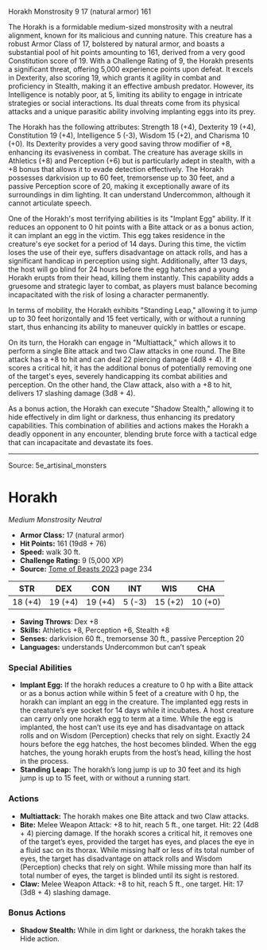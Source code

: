 <MonsterName/>Horakh</MonsterName>
<CreatureType/>Monstrosity</CreatureType>
<CR/>9</CR>
<AC/>17 (natural armor)</AC>
<HP/>161</HP>
<summary>The Horakh is a formidable medium-sized monstrosity with a neutral alignment, known for its malicious and cunning nature. This creature has a robust Armor Class of 17, bolstered by natural armor, and boasts a substantial pool of hit points amounting to 161, derived from a very good Constitution score of 19. With a Challenge Rating of 9, the Horakh presents a significant threat, offering 5,000 experience points upon defeat. It excels in Dexterity, also scoring 19, which grants it agility in combat and proficiency in Stealth, making it an effective ambush predator. However, its Intelligence is notably poor, at 5, limiting its ability to engage in intricate strategies or social interactions. Its dual threats come from its physical attacks and a unique parasitic ability involving implanting eggs into its prey.</summary>

<detail>

The Horakh has the following attributes: Strength 18 (+4), Dexterity 19 (+4), Constitution 19 (+4), Intelligence 5 (-3), Wisdom 15 (+2), and Charisma 10 (+0). Its Dexterity provides a very good saving throw modifier of +8, enhancing its evasiveness in combat. The creature has average skills in Athletics (+8) and Perception (+6) but is particularly adept in stealth, with a +8 bonus that allows it to evade detection effectively. The Horakh possesses darkvision up to 60 feet, tremorsense up to 30 feet, and a passive Perception score of 20, making it exceptionally aware of its surroundings in dim lighting. It can understand Undercommon, although it cannot articulate speech.

One of the Horakh's most terrifying abilities is its "Implant Egg" ability. If it reduces an opponent to 0 hit points with a Bite attack or as a bonus action, it can implant an egg in the victim. This egg takes residence in the creature's eye socket for a period of 14 days. During this time, the victim loses the use of their eye, suffers disadvantage on attack rolls, and has a significant handicap in perception using sight. Additionally, after 13 days, the host will go blind for 24 hours before the egg hatches and a young Horakh erupts from their head, killing them instantly. This capability adds a gruesome and strategic layer to combat, as players must balance becoming incapacitated with the risk of losing a character permanently.

In terms of mobility, the Horakh exhibits "Standing Leap," allowing it to jump up to 30 feet horizontally and 15 feet vertically, with or without a running start, thus enhancing its ability to maneuver quickly in battles or escape.

On its turn, the Horakh can engage in "Multiattack," which allows it to perform a single Bite attack and two Claw attacks in one round. The Bite attack has a +8 to hit and can deal 22 piercing damage (4d8 + 4). If it scores a critical hit, it has the additional bonus of potentially removing one of the target's eyes, severely handicapping its combat abilities and perception. On the other hand, the Claw attack, also with a +8 to hit, delivers 17 slashing damage (3d8 + 4).

As a bonus action, the Horakh can execute "Shadow Stealth," allowing it to hide effectively in dim light or darkness, thus enhancing its predatory capabilities. This combination of abilities and actions makes the Horakh a deadly opponent in any encounter, blending brute force with a tactical edge that can incapacitate and devastate its foes.</detail>



---

Source: 5e_artisinal_monsters

# Horakh

*Medium* *Monstrosity* *Neutral*

- **Armor Class:** 17 (natural armor)
- **Hit Points:** 161 (19d8 + 76)
- **Speed:** walk 30 ft.
- **Challenge Rating:** 9 (5,000 XP)
- **Source:** [Tome of Beasts 2023](https://koboldpress.com/kpstore/product/tome-of-beasts-1-2023-edition/) page 234

| STR | DEX | CON | INT | WIS | CHA |
| --- | --- | --- | --- | --- | --- |
| 18 (+4) | 19 (+4) | 19 (+4) | 5 (-3) | 15 (+2) | 10 (+0) |

- **Saving Throws**: Dex +8
- **Skills:** Athletics +8, Perception +6, Stealth +8
- **Senses:** darkvision 60 ft., tremorsense 30 ft., passive Perception 20
- **Languages:** understands Undercommon but can’t speak

### Special Abilities

- **Implant Egg:** If the horakh reduces a creature to 0 hp with a Bite attack or as a bonus action while within 5 feet of a creature with 0 hp, the horakh can implant an egg in the creature. The implanted egg rests in the creature’s eye socket for 14 days while it incubates. A host creature can carry only one horakh egg to term at a time. While the egg is implanted, the host can’t use its eye and has disadvantage on attack rolls and on Wisdom (Perception) checks that rely on sight. Exactly 24 hours before the egg hatches, the host becomes blinded. When the egg hatches, the young horakh erupts from the host’s head, killing the host in the process.
- **Standing Leap:** The horakh’s long jump is up to 30 feet and its high jump is up to 15 feet, with or without a running start.

### Actions

- **Multiattack:** The horakh makes one Bite attack and two Claw attacks.
- **Bite:** Melee Weapon Attack: +8 to hit, reach 5 ft., one target. Hit: 22 (4d8 + 4) piercing damage. If the horakh scores a critical hit, it removes one of the target’s eyes, provided the target has eyes, and places the eye in a fluid sac on its thorax. While missing half or less of its total number of eyes, the target has disadvantage on attack rolls and Wisdom (Perception) checks that rely on sight. While missing more than half its total number of eyes, the target is blinded until its sight is restored.
- **Claw:** Melee Weapon Attack: +8 to hit, reach 5 ft., one target. Hit: 17 (3d8 + 4) slashing damage.

### Bonus Actions

- **Shadow Stealth:** While in dim light or darkness, the horakh takes the Hide action.


